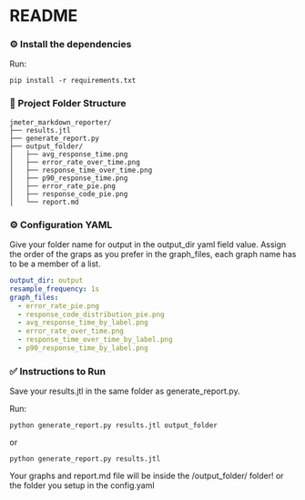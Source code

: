 # README

### ⚙️ Install the dependencies
Run:

```shell
pip install -r requirements.txt
```


### 📂 Project Folder Structure

```
jmeter_markdown_reporter/
├── results.jtl
├── generate_report.py
├── output_folder/
│   ├── avg_response_time.png
│   ├── error_rate_over_time.png
│   ├── response_time_over_time.png
│   ├── p90_response_time.png
│   ├── error_rate_pie.png
│   ├── response_code_pie.png
│   └── report.md
```

### ⚙️ Configuration YAML
Give your folder name for output in the output_dir yaml field value.
Assign the order of the graps as you prefer in the graph_files, each graph name has to be a member of a list.

```yaml
output_dir: output
resample_frequency: 1s
graph_files:
  - error_rate_pie.png
  - response_code_distribution_pie.png
  - avg_response_time_by_label.png
  - error_rate_over_time.png
  - response_time_over_time_by_label.png
  - p90_response_time_by_label.png
```

### ✅ Instructions to Run
Save your results.jtl in the same folder as generate_report.py.

Run:

```shell
python generate_report.py results.jtl output_folder
```
or

```shell
python generate_report.py results.jtl
```


Your graphs and report.md file will be inside the /output_folder/ folder! or the folder you setup in the config.yaml

